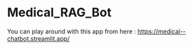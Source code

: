 # Medical_RAG_Bot

You can play around with this app from here : https://medical--chatbot.streamlit.app/
